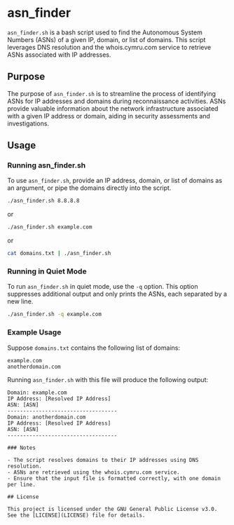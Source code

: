 # asn_finder

`asn_finder.sh` is a bash script used to find the Autonomous System Numbers (ASNs) of a given IP, domain, or list of domains. This script leverages DNS resolution and the whois.cymru.com service to retrieve ASNs associated with IP addresses.

## Purpose

The purpose of `asn_finder.sh` is to streamline the process of identifying ASNs for IP addresses and domains during reconnaissance activities. ASNs provide valuable information about the network infrastructure associated with a given IP address or domain, aiding in security assessments and investigations.

## Usage

### Running asn_finder.sh

To use `asn_finder.sh`, provide an IP address, domain, or list of domains as an argument, or pipe the domains directly into the script.

```bash
./asn_finder.sh 8.8.8.8
```

or

```bash
./asn_finder.sh example.com
```

or

```bash
cat domains.txt | ./asn_finder.sh
```

### Running in Quiet Mode

To run `asn_finder.sh` in quiet mode, use the `-q` option. This option suppresses additional output and only prints the ASNs, each separated by a new line.

```bash
./asn_finder.sh -q example.com
```

### Example Usage

Suppose `domains.txt` contains the following list of domains:
```
example.com
anotherdomain.com
```

Running `asn_finder.sh` with this file will produce the following output:
```
Domain: example.com
IP Address: [Resolved IP Address]
ASN: [ASN]
-----------------------------------
Domain: anotherdomain.com
IP Address: [Resolved IP Address]
ASN: [ASN]
-----------------------------------

### Notes

- The script resolves domains to their IP addresses using DNS resolution.
- ASNs are retrieved using the whois.cymru.com service.
- Ensure that the input file is formatted correctly, with one domain per line.

## License

This project is licensed under the GNU General Public License v3.0. See the [LICENSE](LICENSE) file for details.
